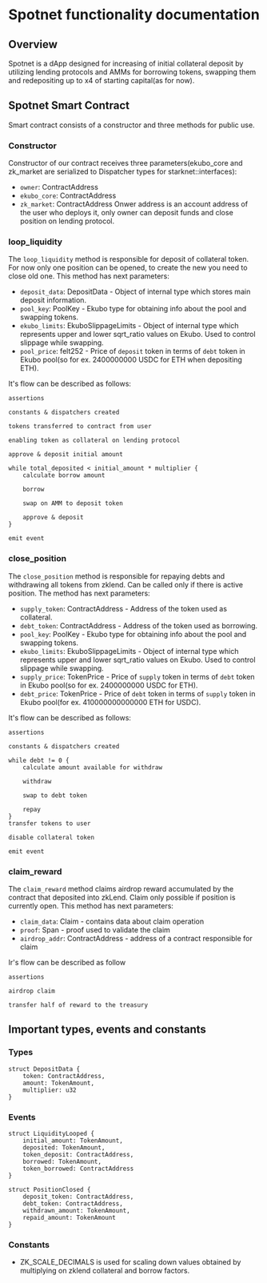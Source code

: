 # Spotnet functionality documentation

## Overview
Spotnet is a dApp designed for increasing of initial collateral deposit by utilizing lending 
protocols and AMMs for borrowing tokens, swapping them and redepositing up to x4 of starting capital(as for now).

## Spotnet Smart Contract
Smart contract consists of a constructor and three methods for public use.

### Constructor
Constructor of our contract receives three parameters(ekubo_core and zk_market are serialized to Dispatcher types for starknet::interfaces):
* `owner`: ContractAddress
* `ekubo_core`: ContractAddress
* `zk_market`: ContractAddress
Onwer address is an account address of the user who deploys it, only owner can deposit funds and close position on lending protocol.

### loop_liquidity
The `loop_liquidity` method is responsible for deposit of collateral token. For now only one position can be opened, to create the new you need to close old one.
This method has next parameters:
* `deposit_data`: DepositData - Object of internal type which stores main deposit information.
* `pool_key`: PoolKey - Ekubo type for obtaining info about the pool and swapping tokens.
* `ekubo_limits`: EkuboSlippageLimits - Object of internal type which represents upper and lower sqrt_ratio values on Ekubo. Used to control slippage while swapping.
* `pool_price`: felt252 - Price of `deposit` token in terms of `debt` token in Ekubo pool(so for ex. 2400000000 USDC for ETH when depositing ETH).

It's flow can be described as follows:

```
assertions

constants & dispatchers created

tokens transferred to contract from user

enabling token as collateral on lending protocol

approve & deposit initial amount

while total_deposited < initial_amount * multiplier {
    calculate borrow amount

    borrow

    swap on AMM to deposit token

    approve & deposit
}

emit event
```

### close_position
The `close_position` method is responsible for repaying debts and withdrawing all tokens from zklend. Can be called only if there is active position. 
The method has next parameters:
* `supply_token`: ContractAddress - Address of the token used as collateral.
* `debt_token`: ContractAddress - Address of the token used as borrowing.
* `pool_key`: PoolKey - Ekubo type for obtaining info about the pool and swapping tokens.
* `ekubo_limits`: EkuboSlippageLimits - Object of internal type which represents upper and lower sqrt_ratio values on Ekubo. Used to control slippage while swapping.
* `supply_price`: TokenPrice - Price of `supply` token in terms of `debt` token in Ekubo pool(so for ex. 2400000000 USDC for ETH).
* `debt_price`: TokenPrice - Price of `debt` token in terms of `supply` token in Ekubo pool(for ex. 410000000000000 ETH for USDC).

It's flow can be described as follows:
```
assertions

constants & dispatchers created

while debt != 0 {
    calculate amount available for withdraw

    withdraw

    swap to debt token

    repay
}
transfer tokens to user

disable collateral token

emit event
```

### claim_reward
The `claim_reward` method claims airdrop reward accumulated by the contract that deposited into zkLend. Claim only possible if position is currently open.
This method has next parameters:
* `claim_data`: Claim - contains data about claim operation
* `proof`: Span<felt252> - proof used to validate the claim
* `airdrop_addr`: ContractAddress - address of a contract responsible for claim

Ir's flow can be described as follow
```
assertions

airdrop claim

transfer half of reward to the treasury
```

## Important types, events and constants
### Types
```
struct DepositData {
    token: ContractAddress,
    amount: TokenAmount,
    multiplier: u32
}
```

### Events
```
struct LiquidityLooped {
    initial_amount: TokenAmount,
    deposited: TokenAmount,
    token_deposit: ContractAddress,
    borrowed: TokenAmount,
    token_borrowed: ContractAddress
}
```
```
struct PositionClosed {
    deposit_token: ContractAddress,
    debt_token: ContractAddress,
    withdrawn_amount: TokenAmount,
    repaid_amount: TokenAmount
}
```

### Constants
* ZK_SCALE_DECIMALS is used for scaling down values obtained by multiplying on zklend collateral and borrow factors.
